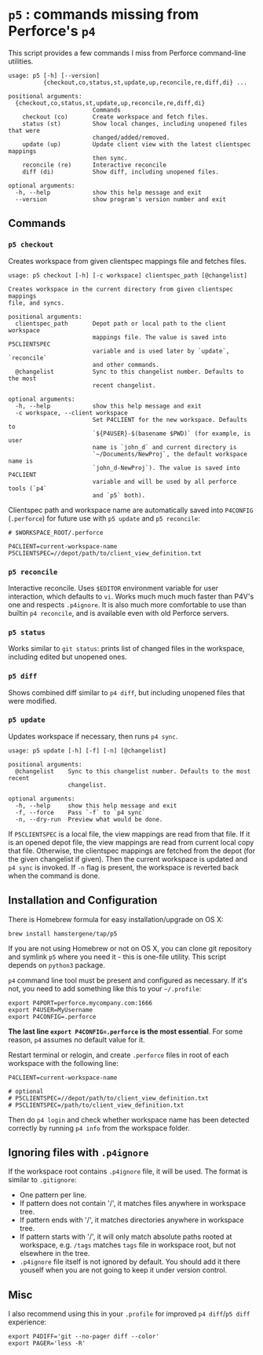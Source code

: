 # `p5` : commands missing from Perforce's `p4`

This script provides a few commands I miss from Perforce command-line utilities.

    usage: p5 [-h] [--version]
              {checkout,co,status,st,update,up,reconcile,re,diff,di} ...

    positional arguments:
      {checkout,co,status,st,update,up,reconcile,re,diff,di}
                            Commands
        checkout (co)       Create workspace and fetch files.
        status (st)         Show local changes, including unopened files that were
                            changed/added/removed.
        update (up)         Update client view with the latest clientspec mappings
                            then sync.
        reconcile (re)      Interactive reconcile
        diff (di)           Show diff, including unopened files.

    optional arguments:
      -h, --help            show this help message and exit
      --version             show program's version number and exit

## Commands

### `p5 checkout`

Creates workspace from given clientspec mappings file and fetches files.

    usage: p5 checkout [-h] [-c workspace] clientspec_path [@changelist]

    Creates workspace in the current directory from given clientspec mappings
    file, and syncs.

    positional arguments:
      clientspec_path       Depot path or local path to the client workspace
                            mappings file. The value is saved into P5CLIENTSPEC
                            variable and is used later by `update`, `reconcile`
                            and other commands.
      @changelist           Sync to this changelist number. Defaults to the most
                            recent changelist.

    optional arguments:
      -h, --help            show this help message and exit
      -c workspace, --client workspace
                            Set P4CLIENT for the new workspace. Defaults to
                            `${P4USER}-$(basename $PWD)` (for example, is user
                            name is `john_d` and current directory is
                            `~/Documents/NewProj`, the default workspace name is
                            `john_d-NewProj`). The value is saved into P4CLIENT
                            variable and will be used by all perforce tools (`p4`
                            and `p5` both).

Clientspec path and workspace name are automatically saved into `P4CONFIG` (`.perforce`) for future use with `p5 update` and `p5 reconcile`:

    # $WORKSPACE_ROOT/.perforce

    P4CLIENT=current-workspace-name
    P5CLIENTSPEC=//depot/path/to/client_view_definition.txt

### `p5 reconcile`

Interactive reconcile. Uses `$EDITOR` environment variable for user interaction, which defaults to `vi`. Works much much much faster than P4V's one and respects `.p4ignore`. It is also much more comfortable to use than builtin `p4 reconcile`, and is available even with old Perforce servers.

### `p5 status`

Works similar to `git status`: prints list of changed files in the workspace, including edited but unopened ones.

### `p5 diff`

Shows combined diff similar to `p4 diff`, but including unopened files that were modified.

### `p5 update`

Updates workspace if necessary, then runs `p4 sync`.

    usage: p5 update [-h] [-f] [-n] [@changelist]

    positional arguments:
      @changelist    Sync to this changelist number. Defaults to the most recent
                     changelist.

    optional arguments:
      -h, --help     show this help message and exit
      -f, --force    Pass `-f` to `p4 sync`
      -n, --dry-run  Preview what would be done.

If `P5CLIENTSPEC` is a local file, the view mappings are read from that file. If it is an opened depot file, the view mappings are read from current local copy that file. Otherwise, the clientspec mappings are fetched from the depot (for the given changelist if given). Then the current workspace is updated and `p4 sync` is invoked. If `-n` flag is present, the workspace is reverted back when the command is done.

## Installation and Configuration

There is Homebrew formula for easy installation/upgrade on OS X:

    brew install hamstergene/tap/p5

If you are not using Homebrew or not on OS X, you can clone git repository and symlink `p5` where you need it - this is one-file utility. This script depends on `python3` package.

`p4` command line tool must be present and configured as necessary. If it's not, you need to add something like this to your `~/.profile`:

    export P4PORT=perforce.mycompany.com:1666
    export P4USER=MyUsername
    export P4CONFIG=.perforce

**The last line `export P4CONFIG=.perforce` is the most essential**. For some reason, `p4` assumes no default value for it.

Restart terminal or relogin, and create `.perforce` files in root of each workspace with the following line:

    P4CLIENT=current-workspace-name

    # optional
    # P5CLIENTSPEC=//depot/path/to/client_view_definition.txt
    # P5CLIENTSPEC=/path/to/client_view_definition.txt

Then do `p4 login` and check whether workspace name has been detected correctly by running `p4 info` from the workspace folder.

## Ignoring files with `.p4ignore`

If the workspace root contains `.p4ignore` file, it will be used. The format is similar to `.gitignore`:

* One pattern per line.
* If pattern does not contain '/', it matches files anywhere in workspace tree.
* If pattern ends with '/', it matches directories anywhere in workspace tree.
* If pattern starts with '/', it will only match absolute paths rooted at workspace, e.g. `/tags` matches `tags` file in workspace root, but not elsewhere in the tree.
* `.p4ignore` file itself is not ignored by default. You should add it there youself when you are not going to keep it under version control.

## Misc

I also recommend using this in your `.profile` for improved `p4 diff`/`p5 diff` experience:

    export P4DIFF='git --no-pager diff --color'
    export PAGER='less -R'

